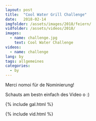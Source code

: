 ```yaml
---
layout: post
title:  "Cool Water Grill Challenge"
date:   2018-02-14
imgfolder: /assets/images/2018/feiern/
vidfolder: /assets/videos/2018/
images:
  - name: challenge.jpg
    text: Cool Water Challenge
videos:
  - name: challenge
lang: by
tags: allgemeines
categories:
  - by
---
```


Merci nomoi für de Nominierung!

Schauts am bestn einfach des Video o :)

{% include gal.html %}

{% include vid.html %}
